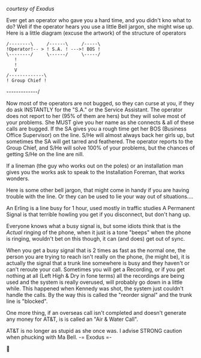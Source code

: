 _courtesy of Exodus_

Ever get an operator who gave you a hard time, and you didn't kno
what to do? Well if the operator hears you use a little Bell jargon, she might
wise up. Here is a little diagram (excuse the artwork) of the structure of
operators

    /--------\     /------\     /-----\
    !Operator!-- > ! S.A. ! --->! BOS !
    \--------/     \------/     \-----/
       !
       !
       V
    /-------------\
    ! Group Chief !
   \-------------/

Now most of the operators are not bugged, so they can curse at you, if they
do ask INSTANTLY for the "S.A." or the Service Assistant. The operator does not
report to her (95% of them are hers) but they will solve most of your problems.
She MUST give you her name as she connects & all of these calls are bugged. If
the SA gives you a rough time get her BOS (Business Office Supervisor) on the
line. S/He will almost always back her girls up, but sometimes the SA will get
tarred and feathered. The operator reports to the Group Chief, and S/He will
solve 100% of your problems, but the chances of getting S/He on the line are
nill.

If a lineman (the guy who works out on the poles) or an installation man
gives you the works ask to speak to the Installation Foreman, that works
wonders.

Here is some other bell jargon, that might come in handy if you are having
trouble with the line. Or they can be used to lie your way out of
situations....

An Erling is a line busy for 1 hour, used mostly in traffic studies A
Permanent Signal is that terrible howling you get if you disconnect, but don't
hang up.

Everyone knows what a busy signal is, but some idiots think that is the
*Actual* ringing of the phone, when it just is a tone "beeps" when the phone is
ringing, wouldn't bet on this though, it can (and does) get out of sync.

When you get a busy signal that is 2 times as fast as the normal one, the
person you are trying to reach isn't really on the phone, (he might be), it is
actually the signal that a trunk line somewhere is busy and they haven't or
can't reroute your call. Sometimes you will get a Recording, or if you get
nothing at all (Left High & Dry in fone terms) all the recordings are being
used and the system is really overused, will probably go down in a little
while. This happened when Kennedy was shot, the system just couldn't handle the
calls. By the way this is called the "reorder signal" and the trunk line is
"blocked".

One more thing, if an overseas call isn't completed and doesn't generate
any money for AT&T, is is called an "Air & Water Call".

AT&T is no longer as stupid as she once was.  I advise STRONG caution when
phucking with Ma Bell.  -= Exodus =-


